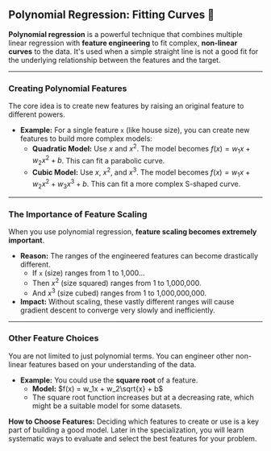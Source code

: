 ## **Polynomial Regression: Fitting Curves 🎢**

**Polynomial regression** is a powerful technique that combines multiple linear regression with **feature engineering** to fit complex, **non-linear curves** to the data. It's used when a simple straight line is not a good fit for the underlying relationship between the features and the target.

---

### **Creating Polynomial Features**

The core idea is to create new features by raising an original feature to different powers.

- **Example:** For a single feature `x` (like house size), you can create new features to build more complex models:
  - **Quadratic Model:** Use $x$ and $x^2$. The model becomes $f(x) = w_1x + w_2x^2 + b$. This can fit a parabolic curve.
  - **Cubic Model:** Use $x$, $x^2$, and $x^3$. The model becomes $f(x) = w_1x + w_2x^2 + w_3x^3 + b$. This can fit a more complex S-shaped curve.

---

### **The Importance of Feature Scaling**

When you use polynomial regression, **feature scaling becomes extremely important**.

- **Reason:** The ranges of the engineered features can become drastically different.
  - If `x` (size) ranges from 1 to 1,000...
  - Then $x^2$ (size squared) ranges from 1 to 1,000,000.
  - And $x^3$ (size cubed) ranges from 1 to 1,000,000,000.
- **Impact:** Without scaling, these vastly different ranges will cause gradient descent to converge very slowly and inefficiently.

---

### **Other Feature Choices**

You are not limited to just polynomial terms. You can engineer other non-linear features based on your understanding of the data.

- **Example:** You could use the **square root** of a feature.
  - **Model:** $f(x) = w_1x + w_2\sqrt{x} + b$
  - The square root function increases but at a decreasing rate, which might be a suitable model for some datasets.

**How to Choose Features:** Deciding which features to create or use is a key part of building a good model. Later in the specialization, you will learn systematic ways to evaluate and select the best features for your problem.
